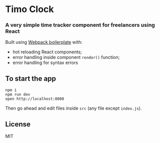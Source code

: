 Timo Clock
=====================

### A very simple time tracker component for freelancers using React

Built using [Webpack boilerplate](https://github.com/gaearon/react-transform-boilerplate) with:

* hot reloading React components;
* error handling inside component `render()` function;
* error handling for syntax errors


## To start the app

```
npm i
npm run dev
open http://localhost:8080
```

Then go ahead and edit files inside `src` (any file except `index.js`).


## License

MIT

